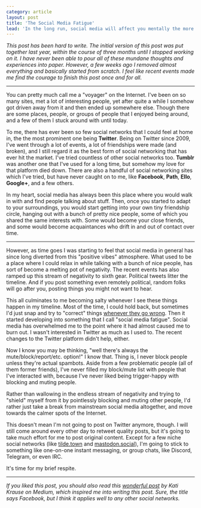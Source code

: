 ```yaml
---
category: article
layout: post
title: 'The Social Media Fatigue'
lead: 'In the long run, social media will affect you mentally the more you invest your time into it.'
---
```


_This post has been hard to write. The initial version of this post was put together last year, within the course of three months until I stopped working on it. I have never been able to pour all of these mundane thoughts and experiences into paper. However, a few weeks ago I removed almost everything and basically started from scratch. I feel like recent events made me find the courage to finish this post once and for all._

---

You can pretty much call me a "voyager" on the Internet. I've been on so many sites, met a lot of interesting people, yet after quite a while I somehow got driven away from it and then ended up somewhere else. Though there are some places, people, or groups of people that I enjoyed being around, and a few of them I stuck around with until today.

To me, there has ever been so few social networks that I could feel at home in, the the most prominent one being **Twitter**. Being on Twitter since 2009, I've went through a lot of events, a lot of friendships were made (and broken), and I still regard it as the best form of social networking that has ever hit the market. I've tried countless of other social networks too. **Tumblr** was another one that I've used for a long time, but somehow my love for that platform died down. There are also a handful of social networking sites which I've tried, but have never caught on to me, like **Facebook**, **Path**, **Ello**, **Google+**, and a few others.

In my heart, social media has always been this place where you would walk in with and find people talking about stuff. Then, once you started to adapt to your surroundings, you would start getting into your own tiny friendship circle, hanging out with a bunch of pretty nice people, some of which you shared the same interests with. Some would become your close friends, and some would become acquaintances who drift in and out of contact over time.

---

However, as time goes I was starting to feel that social media in general has since long diverted from this "positive vibes" atmosphere. What used to be a place where I could relax in while talking with a bunch of nice people, has sort of become a melting pot of negativity. The recent events has also ramped up this stream of negativity to sixth gear. Political tweets litter the timeline. And if you post something even remotely political, random folks will go after you, posting things you might not want to hear.

This all culminates to me becoming salty whenever I see these things happen in my timeline. Most of the time, I could hold back, but sometimes I'd just snap and try to "correct" things [whenever they go wrong](https://xkcd.com/386/). Then it started developing into something that I call "social media fatigue". Social media has overwhelmed me to the point where it had almost caused me to burn out. I wasn't interested in Twitter as much as I used to. The recent changes to the Twitter platform didn't help, either.

Now I know you may be thinking, "well there's always the mute/block/report/etc. option!" I know that. Thing is, I never block people unless they're actual spambots. Aside from a few problematic people (all of them former friends), I've never filled my block/mute list with people that I've interacted with, because I've never liked being trigger-happy with blocking and muting people.

Rather than wallowing in the endless stream of negativity and trying to "shield" myself from it by pointlessly blocking and muting other people, I'd rather just take a break from mainstream social media altogether, and move towards the calmer spots of the Internet.

This doesn't mean I'm not going to post on Twitter anymore, though. I will still come around every other day to retweet quality posts, but it's going to take much effort for me to post original content. Except for a few niche social networks (like [tilde.town](https://tilde.town/) and [mastodon.social](https://mastodon.social/)), I'm going to stick to something like one-on-one instant messaging, or group chats, like Discord, Telegram, or even IRC.

It's time for my brief respite.

---

_If you liked this post, you should also read this [wonderful post](https://medium.com/@katikrause/facebook-s-mental-health-problem-9c48374c1bd8) by Kati Krause on Medium, which inspired me into writing this post. Sure, the title says Facebook, but I think it applies well to any other social networks._
